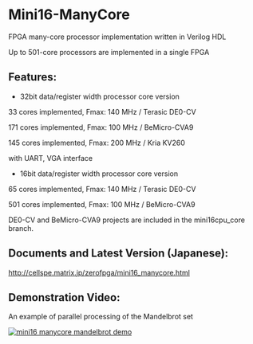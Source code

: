 # Mini16-ManyCore

FPGA many-core processor implementation written in Verilog HDL

Up to 501-core processors are implemented in a single FPGA

## Features:

- 32bit data/register width processor core version

33 cores implemented, Fmax: 140 MHz / Terasic DE0-CV

171 cores implemented, Fmax: 100 MHz / BeMicro-CVA9

145 cores implemented, Fmax: 200 MHz / Kria KV260

with UART, VGA interface

- 16bit data/register width processor core version

65 cores implemented, Fmax: 140 MHz / Terasic DE0-CV

501 cores implemented, Fmax: 100 MHz / BeMicro-CVA9

DE0-CV and BeMicro-CVA9 projects are included in the mini16cpu_core branch.

## Documents and Latest Version (Japanese):

http://cellspe.matrix.jp/zerofpga/mini16_manycore.html

## Demonstration Video:

An example of parallel processing of the Mandelbrot set

[![mini16 manycore mandelbrot demo](https://img.youtube.com/vi/qd9qpuM_cWg/0.jpg)](https://www.youtube.com/watch?v=qd9qpuM_cWg)
